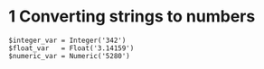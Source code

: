 
# 1 Converting strings to numbers


```
$integer_var = Integer('342')
$float_var   = Float('3.14159')
$numeric_var = Numeric('5280')
```
